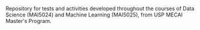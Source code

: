 Repository for tests and activities developed throughout the courses of Data Science (MAI5024) and Machine Learning (MAI5025), from USP MECAI Master's Program.

